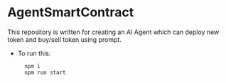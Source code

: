 # AgentSmartContract

This repository is written for creating an AI Agent which can deploy new token and buy/sell token using prompt.
- To run this:
  ```
    npm i
    npm run start
  ```
